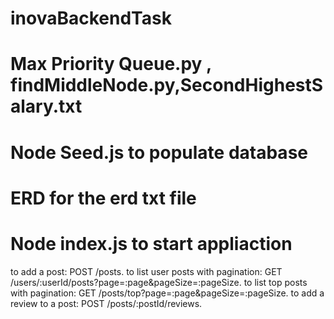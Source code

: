 # inovaBackendTask

# Max Priority Queue.py , findMiddleNode.py,SecondHighestSalary.txt

# Node Seed.js to populate database

# ERD for the erd txt file

# Node index.js to start appliaction

 to add a post: POST /posts.
 to list user posts with pagination: GET /users/:userId/posts?page=:page&pageSize=:pageSize.
 to list top posts with pagination: GET /posts/top?page=:page&pageSize=:pageSize.
 to add a review to a post: POST /posts/:postId/reviews.

